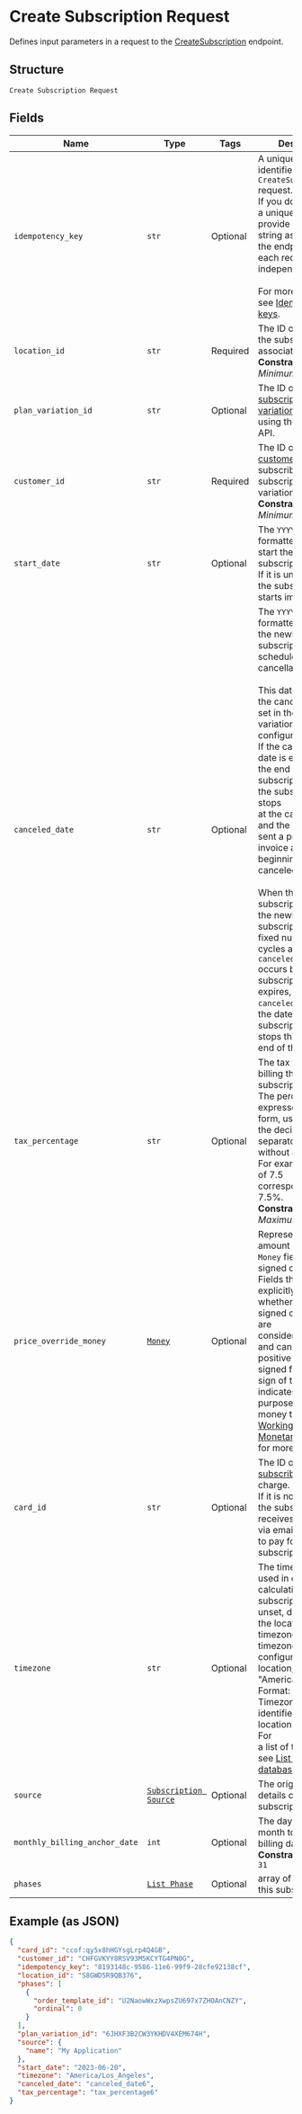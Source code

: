 
# Create Subscription Request

Defines input parameters in a request to the
[CreateSubscription](../../doc/api/subscriptions.md#create-subscription) endpoint.

## Structure

`Create Subscription Request`

## Fields

| Name | Type | Tags | Description |
|  --- | --- | --- | --- |
| `idempotency_key` | `str` | Optional | A unique string that identifies this `CreateSubscription` request.<br>If you do not provide a unique string (or provide an empty string as the value),<br>the endpoint treats each request as independent.<br><br>For more information, see [Idempotency keys](https://developer.squareup.com/docs/build-basics/common-api-patterns/idempotency). |
| `location_id` | `str` | Required | The ID of the location the subscription is associated with.<br>**Constraints**: *Minimum Length*: `1` |
| `plan_variation_id` | `str` | Optional | The ID of the [subscription plan variation](https://developer.squareup.com/docs/subscriptions-api/plans-and-variations#plan-variations) created using the Catalog API. |
| `customer_id` | `str` | Required | The ID of the [customer](entity:Customer) subscribing to the subscription plan variation.<br>**Constraints**: *Minimum Length*: `1` |
| `start_date` | `str` | Optional | The `YYYY-MM-DD`-formatted date to start the subscription.<br>If it is unspecified, the subscription starts immediately. |
| `canceled_date` | `str` | Optional | The `YYYY-MM-DD`-formatted date when the newly created subscription is scheduled for cancellation.<br><br>This date overrides the cancellation date set in the plan variation configuration.<br>If the cancellation date is earlier than the end date of a subscription cycle, the subscription stops<br>at the canceled date and the subscriber is sent a prorated invoice at the beginning of the canceled cycle.<br><br>When the subscription plan of the newly created subscription has a fixed number of cycles and the `canceled_date`<br>occurs before the subscription plan expires, the specified `canceled_date` sets the date when the subscription<br>stops through the end of the last cycle. |
| `tax_percentage` | `str` | Optional | The tax to add when billing the subscription.<br>The percentage is expressed in decimal form, using a `'.'` as the decimal<br>separator and without a `'%'` sign. For example, a value of 7.5<br>corresponds to 7.5%.<br>**Constraints**: *Maximum Length*: `10` |
| `price_override_money` | [`Money`](../../doc/models/money.md) | Optional | Represents an amount of money. `Money` fields can be signed or unsigned.<br>Fields that do not explicitly define whether they are signed or unsigned are<br>considered unsigned and can only hold positive amounts. For signed fields, the<br>sign of the value indicates the purpose of the money transfer. See<br>[Working with Monetary Amounts](https://developer.squareup.com/docs/build-basics/working-with-monetary-amounts)<br>for more information. |
| `card_id` | `str` | Optional | The ID of the [subscriber's](entity:Customer) [card](entity:Card) to charge.<br>If it is not specified, the subscriber receives an invoice via email with a link to pay for their subscription. |
| `timezone` | `str` | Optional | The timezone that is used in date calculations for the subscription. If unset, defaults to<br>the location timezone. If a timezone is not configured for the location, defaults to "America/New_York".<br>Format: the IANA Timezone Database identifier for the location timezone. For<br>a list of time zones, see [List of tz database time zones](https://en.wikipedia.org/wiki/List_of_tz_database_time_zones). |
| `source` | [`Subscription Source`](../../doc/models/subscription-source.md) | Optional | The origination details of the subscription. |
| `monthly_billing_anchor_date` | `int` | Optional | The day-of-the-month to change the billing date to.<br>**Constraints**: `>= 1`, `<= 31` |
| `phases` | [`List Phase`](../../doc/models/phase.md) | Optional | array of phases for this subscription |

## Example (as JSON)

```json
{
  "card_id": "ccof:qy5x8hHGYsgLrp4Q4GB",
  "customer_id": "CHFGVKYY8RSV93M5KCYTG4PN0G",
  "idempotency_key": "8193148c-9586-11e6-99f9-28cfe92138cf",
  "location_id": "S8GWD5R9QB376",
  "phases": [
    {
      "order_template_id": "U2NaowWxzXwpsZU697x7ZHOAnCNZY",
      "ordinal": 0
    }
  ],
  "plan_variation_id": "6JHXF3B2CW3YKHDV4XEM674H",
  "source": {
    "name": "My Application"
  },
  "start_date": "2023-06-20",
  "timezone": "America/Los_Angeles",
  "canceled_date": "canceled_date6",
  "tax_percentage": "tax_percentage6"
}
```

